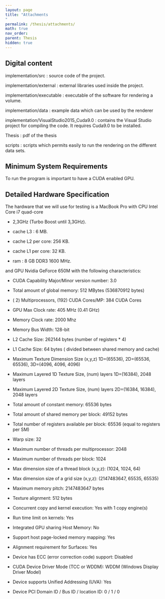 ```yaml
---
layout: page
title: "Attachments
"
permalink: /thesis/attachments/
math: true
nav_order: 
parent: Thesis
hidden: true
---
```


## Digital content

<div class="description">

implementation/src : source code of the project.

implementation/external : external libraries used inside the project.

implementation/executable : executable of the software for rendering a
volume.

implementation/data : example data which can be used by the renderer

implementation/VisualStudio2015_Cuda9.0 : contains the Visual Studio
project for compiling the code. It requires Cuda9.0 to be installed.

Thesis : pdf of the thesis

scripts : scripts which permits easily to run the rendering on the
different data sets.

</div>

## Minimum System Requirements

To run the program is important to have a CUDA enabled GPU.

## Detailed Hardware Specification

The hardware that we will use for testing is a MacBook Pro with CPU
Intel Core i7 quad-core

- 2,3GHz (Turbo Boost until 3,3GHz).

- cache L3 : 6 MB.

- cache L2 per core: 256 KB.

- cache L1 per core: 32 KB.

- ram : 8 GB DDR3 1600 MHz.

and GPU Nvidia GeForce 650M with the following characteristics:

- CUDA Capability Major/Minor version number: 3.0

- Total amount of global memory: 512 MBytes (536870912 bytes)

- ( 2) Multiprocessors, (192) CUDA Cores/MP: 384 CUDA Cores

- GPU Max Clock rate: 405 MHz (0.41 GHz)

- Memory Clock rate: 2000 Mhz

- Memory Bus Width: 128-bit

- L2 Cache Size: 262144 bytes (number of registers \* 4)

- L1 Cache Size: 64 bytes ( divided between shared memory and cache)

- Maximum Texture Dimension Size (x,y,z) 1D=(65536), 2D=(65536, 65536),
  3D=(4096, 4096, 4096)

- Maximum Layered 1D Texture Size, (num) layers 1D=(16384), 2048 layers

- Maximum Layered 2D Texture Size, (num) layers 2D=(16384, 16384), 2048
  layers

- Total amount of constant memory: 65536 bytes

- Total amount of shared memory per block: 49152 bytes

- Total number of registers available per block: 65536 (equal to
  registers per SM)

- Warp size: 32

- Maximum number of threads per multiprocessor: 2048

- Maximum number of threads per block: 1024

- Max dimension size of a thread block (x,y,z): (1024, 1024, 64)

- Max dimension size of a grid size (x,y,z): (2147483647, 65535, 65535)

- Maximum memory pitch: 2147483647 bytes

- Texture alignment: 512 bytes

- Concurrent copy and kernel execution: Yes with 1 copy engine(s)

- Run time limit on kernels: Yes

- Integrated GPU sharing Host Memory: No

- Support host page-locked memory mapping: Yes

- Alignment requirement for Surfaces: Yes

- Device has ECC (error correction code) support: Disabled

- CUDA Device Driver Mode (TCC or WDDM): WDDM (Windows Display Driver
  Model)

- Device supports Unified Addressing (UVA): Yes

- Device PCI Domain ID / Bus ID / location ID: 0 / 1 / 0
